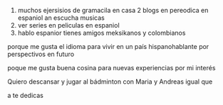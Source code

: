 1. muchos ejersisios de gramacila en casa
2 blogs en pereodica en espaniol an escucha musicas
3. ver series en peliculas en espaniol
4. hablo espanior tienes amigos meksikanos y colombianos


porque me gusta el idioma
para vivir en un país hispanohablante
por perspectivos en futuro

poque me gusta buena cosina
para nuevas experiencias
por mi interés 



Quiero descansar y jugar al bádminton con Maria y Andreas
 igual que


a te dedicas

